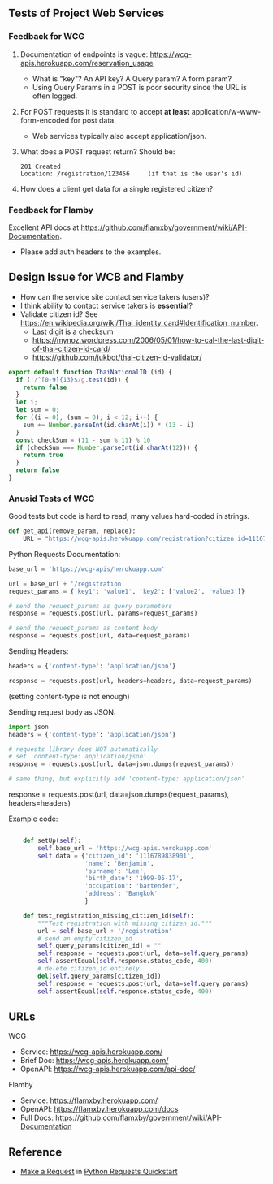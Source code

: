 ## Tests of Project Web Services

### Feedback for WCG

1. Documentation of endpoints is vague: <https://wcg-apis.herokuapp.com/reservation_usage>
   - What is "key"?  An API key?  A Query param? A form param?
   - Using Query Params in a POST is poor security since the URL is often logged.

2. For POST requests it is standard to accept **at least** application/w-www-form-encoded for post data. 
   - Web services typically also accept application/json.

3. What does a POST request return?  Should be:
   ```
   201 Created
   Location: /registration/123456     (if that is the user's id)
   ```

4. How does a client get data for a single registered citizen?


### Feedback for Flamby

Excellent API docs at <https://github.com/flamxby/government/wiki/API-Documentation>.

- Please add auth headers to the examples.

## Design Issue for WCB and Flamby

- How can the service site contact service takers (users)?
- I think ability to contact service takers is **essential**?
- Validate citizen id? See <https://en.wikipedia.org/wiki/Thai_identity_card#Identification_number>. 
  - Last digit is a checksum
  - <https://mynoz.wordpress.com/2006/05/01/how-to-cal-the-last-digit-of-thai-citizen-id-card/>
  - <https://github.com/jukbot/thai-citizen-id-validator/>

```javascript
export default function ThaiNationalID (id) {
  if (!/^[0-9]{13}$/g.test(id)) {
    return false
  }
  let i;
  let sum = 0;
  for ((i = 0), (sum = 0); i < 12; i++) {
    sum += Number.parseInt(id.charAt(i)) * (13 - i)
  }
  const checkSum = (11 - sum % 11) % 10
  if (checkSum === Number.parseInt(id.charAt(12))) {
    return true
  }
  return false
}
```


### Anusid Tests of WCG

Good tests but code is hard to read, many values hard-coded in strings.

```python
def get_api(remove_param, replace):
    URL = "https://wcg-apis.herokuapp.com/registration?citizen_id=1116789838901&name=Benjamin&surname=Lee&birth_date=1999-05-17&occupation=bartender&address=Bangkok"
```

Python Requests Documentation:
```python
base_url = 'https://wcg-apis/herokuapp.com'

url = base_url + '/registration'
request_params = {'key1': 'value1', 'key2': ['value2', 'value3']}

# send the request_params as query parameters
response = requests.post(url, params=request_params)

# send the request_params as content body
response = requests.post(url, data=request_params)
```

Sending Headers:
```python
headers = {'content-type': 'application/json'}

response = requests.post(url, headers=headers, data=request_params)
```
(setting content-type is not enough)

Sending request body as JSON:
```python
import json
headers = {'content-type': 'application/json'}

# requests library does NOT automatically
# set 'content-type: application/json'
response = requests.post(url, data=json.dumps(request_params))

# same thing, but explicitly add 'content-type: application/json'
```
response = requests.post(url, data=json.dumps(request_params), headers=headers)


Example code:
```python

    def setUp(self):
        self.base_url = 'https://wcg-apis.herokuapp.com'
        self.data = {'citizen_id': '1116789838901',
                     'name': 'Benjamin',
                     'surname': 'Lee',
                     'birth_date': '1999-05-17',
                     'occupation': 'bartender',
                     'address': 'Bangkok'
                     }

    def test_registration_missing_citizen_id(self):
        """Test registration with missing citizen_id."""
        url = self.base_url + '/registration'
        # send an empty citizen_id
        self.query_params[citizen_id] = ""
        self.response = requests.post(url, data=self.query_params)
        self.assertEqual(self.response.status_code, 400)
        # delete citizen_id entirely
        del(self.query_params[citizen_id])
        self.response = requests.post(url, data=self.query_params)
        self.assertEqual(self.response.status_code, 400)
```

## URLs

WCG
* Service: https://wcg-apis.herokuapp.com/
* Brief Doc: https://wcg-apis.herokuapp.com/ 
* OpenAPI: https://wcg-apis.herokuapp.com/api-doc/

Flamby
* Service: https://flamxby.herokuapp.com/
* OpenAPI: https://flamxby.herokuapp.com/docs
* Full Docs: https://github.com/flamxby/government/wiki/API-Documentation




## Reference

- [Make a Request](https://docs.python-requests.org/en/latest/user/quickstart/#make-a-request) in [Python Requests Quickstart](https://docs.python-requests.org/en/latest/user/quickstart/) 
